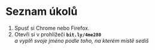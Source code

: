 # Seznam úkolů <!-- .element: class="c-sr-only" -->

1. Spusť si Chrome nebo Firefox.
2. Otevři si v prohlížeči <b><code>bit.ly/4me280</code></b>
   <br />_a vyplň svoje jméno podle toho, na kterém místě sedíš_ <!-- .element: class="c-text-sm" -->
